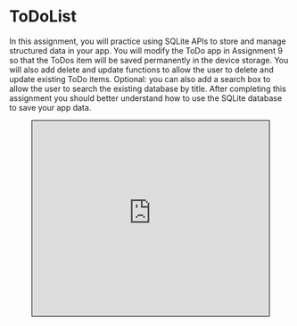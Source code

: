 # ToDoList

In this assignment, you will practice using SQLite APIs to store and manage structured data in your app.
You will modify the ToDo app in Assignment 9 so that the ToDos item will be saved permanently in the device storage.
You will also add delete and update functions to allow the user to delete and update existing ToDo items.
Optional: you can also add a search box to allow the user to search the existing database by title.
After completing this assignment you should better understand how to use the SQLite database to save your app data.

<figure class="video_container">
<iframe width="425" height="350" frameborder="0" scrolling="no" marginheight="0" marginwidth="0" src="https://www.youtube.com/watch?v=LfURA_YXh0U&ab_channel=OmarAlbelbaisy" style="border: 1px solid black"></iframe>
</figure>
